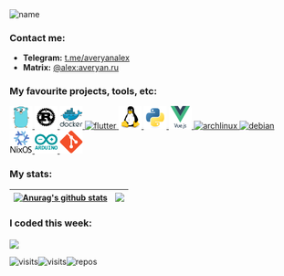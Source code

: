  <p><img align="center" src="https://readme-typing-svg.herokuapp.com?color=%233772DF&center=true&lines=%F0%9F%91%8B+Hi%2C+my+name+is+Alexander" alt="name" /></p>

### Contact me:
* **Telegram:** [t.me/averyanalex](https://t.me/averyanalex)
* **Matrix:** [@alex:averyan.ru](https://matrix.to/#/@alex:averyan.ru)

### My favourite projects, tools, etc:
<p align="left">
<a href="https://go.dev"> <img src="https://raw.githubusercontent.com/devicons/devicon/master/icons/go/go-original.svg" alt="go" width="40" height="40"/> </a>
<a href="https://www.rust-lang.org"> <img src="https://raw.githubusercontent.com/devicons/devicon/master/icons/rust/rust-plain.svg" alt="rust" width="40" height="40"/> </a>
<a href="https://www.docker.com"> <img src="https://raw.githubusercontent.com/devicons/devicon/master/icons/docker/docker-original-wordmark.svg" alt="docker" width="40" height="40"/> </a>
<a href="https://flutter.dev"> <img src="https://www.vectorlogo.zone/logos/flutterio/flutterio-icon.svg" alt="flutter" width="40" height="40"/> </a>
<a href="https://www.kernel.org"> <img src="https://raw.githubusercontent.com/devicons/devicon/master/icons/linux/linux-original.svg" alt="linux" width="40" height="40"/> </a>
<a href="https://www.python.org"> <img src="https://raw.githubusercontent.com/devicons/devicon/master/icons/python/python-original.svg" alt="python" width="40" height="40"/> </a>
<a href="https://vuejs.org"> <img src="https://raw.githubusercontent.com/devicons/devicon/master/icons/vuejs/vuejs-original-wordmark.svg" alt="vuejs" width="40" height="40"/> </a>
<a href="https://archlinux.org"> <img src="https://raw.githubusercontent.com/gilbarbara/logos/master/logos/archlinux.svg" alt="archlinux" width="40" height="40"/> </a>
<a href="https://debian.org"> <img src="https://www.debian.org/logos/openlogo.svg" alt="debian" width="40" height="40"/> </a>
<a href="https://nixos.org"> <img src="https://raw.githubusercontent.com/NixOS/nixos-artwork/master/logo/nixos-text-below.svg" alt="nixos" width="40" height="40"/> </a>
<a href="https://arduino.cc"> <img src="https://raw.githubusercontent.com/devicons/devicon/master/icons/arduino/arduino-original-wordmark.svg" alt="arduino" width="40" height="40"/> </a>
<a href="https://git-scm.com/"> <img src="https://raw.githubusercontent.com/devicons/devicon/master/icons/git/git-plain.svg" alt="git" width="40" height="40"/> </a>
</p>

### My stats:
| <a href="https://github.com/anuraghazra/github-readme-stats"><img align="center" src="https://github-readme-stats.vercel.app/api?username=averyanalex&show_icons=true&theme=default&hide_border=true" alt="Anurag's github stats" /></a> | <a href="https://github.com/anuraghazra/github-readme-stats"><img align="center" src="https://github-readme-stats.vercel.app/api/top-langs/?username=averyanalex&show_icons=true&theme=default&hide_border=true" /></a> |
| ------------- | ------------- |

### I coded this week:
<a href="https://github.com/anuraghazra/github-readme-stats"><img align="center" src="https://github-readme-stats.vercel.app/api/wakatime?username=averyanalex&theme=default&hide_borders=true&langs_count=5" /></a>
<p></p>
<p><img align="left" src="https://badges.pufler.dev/visits/averyanalex/averyanalex?style=flat&color=blue&label=Profile%20visits" alt="visits" /></p>
<p><img align="left" src="https://badges.pufler.dev/years/averyanalex?style=flat&color=blue" alt="visits" /></p>
<p><img align="left" src="https://badges.pufler.dev/repos/averyanalex?style=flat&color=blue" alt="repos" /></p>
